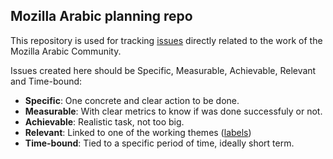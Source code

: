 ## Mozilla Arabic planning repo

This repository is used for tracking [issues](https://github.com/ArabicMozilla/Planning/issues) directly related to the work of the Mozilla Arabic Community.

Issues created here should be Specific, Measurable, Achievable, Relevant and Time-bound:

* **Specific**: One concrete and clear action to be done.
* **Measurable**: With clear metrics to know if was done successfuly or not.
* **Achievable**: Realistic task, not too big.
* **Relevant**: Linked to one of the working themes ([labels](https://github.com/ArabicMozilla/Planning/labels))
* **Time-bound**: Tied to a specific period of time, ideally short term.
